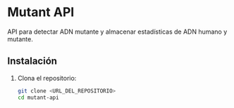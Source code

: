 # Mutant API

API para detectar ADN mutante y almacenar estadísticas de ADN humano y mutante.

## Instalación

1. Clona el repositorio:
   ```bash
   git clone <URL_DEL_REPOSITORIO>
   cd mutant-api
   ```

